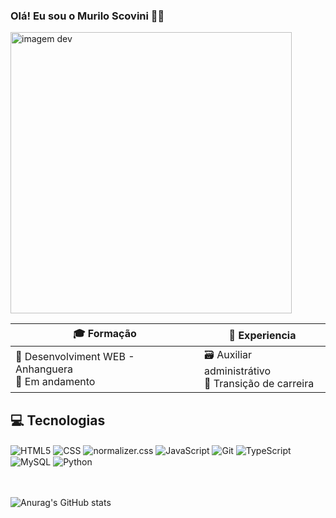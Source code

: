 ### Olá! Eu sou o Murilo Scovini 👋🏼

<img src="https://i.ytimg.com/vi/_ITiwPMUzho/hq720.jpg?sqp=-oaymwEhCK4FEIIDSFryq4qpAxMIARUAAAAAGAElAADIQj0AgKJD&rs=AOn4CLCls9y0qG_CXF-FM1MBz8Cckv1sZw" alt= "imagem dev" width="450"/>

<br>

| 🎓 Formação          | 💼 Experiencia         |
| --------------------- | --------------------- |
|📌 Desenvolviment WEB - Anhanguera <br>📘 Em andamento | 🗃️ Auxiliar administrátivo <br> 🎯 Transição de carreira   |

## 💻 Tecnologias

<div style="display: inline_block">
<img align="center" alt="HTML5" src="https://img.shields.io/badge/HTML5-E34F26.svg?style=for-the-badge&logo=HTML5&logoColor=white">
<img align="center" alt="CSS" src="https://img.shields.io/badge/CSS-663399.svg?style=for-the-badge&logo=CSS&logoColor=white">
<img align="center" alt="normalizer.css" src="https://img.shields.io/badge/Normalize.css-E3695F.svg?style=for-the-badge&logo=normalizedotcss&logoColor=white">
<img align="center" alt="JavaScript" src="https://img.shields.io/badge/JavaScript-F7DF1E.svg?style=for-the-badge&logo=JavaScript&logoColor=black">
  <img align="center" alt="Git" src="https://img.shields.io/badge/Git-F05032.svg?style=for-the-badge&logo=Git&logoColor=white">
<img align="center" alt="TypeScript" src="https://img.shields.io/badge/TypeScript-3178C6.svg?style=for-the-badge&logo=TypeScript&logoColor=white">
<img align="center" alt="MySQL" src="https://img.shields.io/badge/MySQL-4479A1.svg?style=for-the-badge&logo=MySQL&logoColor=white">
<img align="center" alt="Python" src="https://img.shields.io/badge/Python-3776AB.svg?style=for-the-badge&logo=Python&logoColor=white">
</div><br><br>

![Anurag's GitHub stats](https://github-readme-stats.vercel.app/api?username=Murilo-front&show_icons=true&theme=merko)

